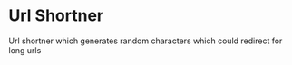 <h1>Url Shortner</h1>
    <p>Url shortner which generates random characters which could redirect for long urls</p>
